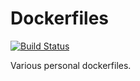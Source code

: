 # Dockerfiles

[![Build Status](https://ci.quan.io/api/badges/djquan/dockerfiles/status.svg)](https://ci.quan.io/djquan/dockerfiles)

Various personal dockerfiles.
